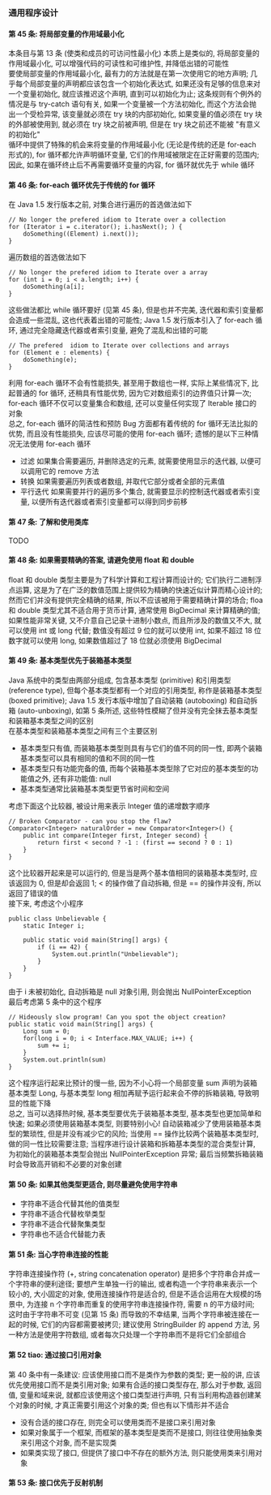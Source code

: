 ### 通用程序设计

#### 第 45 条: 将局部变量的作用域最小化
本条目与第 13 条 (使类和成员的可访问性最小化) 本质上是类似的, 将局部变量的作用域最小化, 可以增强代码的可读性和可维护性, 并降低出错的可能性  
要使局部变量的作用域最小化, 最有力的方法就是在第一次使用它的地方声明; 几乎每个局部变量的声明都应该包含一个初始化表达式, 如果还没有足够的信息来对一个变量初始化, 就应该推迟这个声明, 直到可以初始化为止; 这条规则有个例外的情况是与 try-catch 语句有关, 如果一个变量被一个方法初始化, 而这个方法会抛出一个受检异常, 该变量就必须在 try 块的内部初始化, 如果变量的值必须在 try 块的外部被使用到, 就必须在 try 块之前被声明, 但是在 try 块之前还不能被 "有意义的初始化"  
循环中提供了特殊的机会来将变量的作用域最小化 (无论是传统的还是 for-each 形式的), for 循环都允许声明循环变量, 它们的作用域被限定在正好需要的范围内; 因此, 如果在循环终止后不再需要循环变量的内容, for 循环就优先于 while 循环

#### 第 46 条: for-each 循环优先于传统的 for 循环
在 Java 1.5 发行版本之前, 对集合进行遍历的首选做法如下
```
// No longer the prefered idiom to Iterate over a collection
for (Iterator i = c.iterator(); i.hasNext(); ) {
    doSomething((Element) i.next());
}
```
遍历数组的首选做法如下
```
// No longer the prefered idiom to Iterate over a array
for (int i = 0; i < a.length; i++) {
    doSomething(a[i];
}
```
这些做法都比 while 循环要好 (见第 45 条), 但是也并不完美, 迭代器和索引变量都会造成一些混乱, 这也代表着出错的可能性; Java 1.5 发行版本引入了 for-each 循环, 通过完全隐藏迭代器或者索引变量, 避免了混乱和出错的可能
```
// The prefered  idiom to Iterate over collections and arrays
for (Element e : elements) {
    doSomething(e);
}
```
利用 for-each 循环不会有性能损失, 甚至用于数组也一样, 实际上某些情况下, 比起普通的 for 循环, 还稍具有性能优势, 因为它对数组索引的边界值只计算一次; for-each 循环不仅可以变量集合和数组, 还可以变量任何实现了 Iterable 接口的对象  
总之, for-each 循环的简洁性和预防 Bug 方面都有着传统的 for 循环无法比拟的优势, 而且没有性能损失, 应该尽可能的使用 for-each 循环; 遗憾的是以下三种情况无法使用 for-each 循环
- 过滤
如果集合需要遍历, 并删除选定的元素, 就需要使用显示的迭代器, 以便可以调用它的 remove 方法
- 转换
如果需要遍历列表或者数组, 并取代它部分或者全部的元素值
- 平行迭代
如果需要并行的遍历多个集合, 就需要显示的控制迭代器或者索引变量, 以便所有迭代器或者索引变量都可以得到同步前移

#### 第 47 条: 了解和使用类库
TODO

#### 第 48 条: 如果需要精确的答案, 请避免使用 float 和 double
float 和 double 类型主要是为了科学计算和工程计算而设计的; 它们执行二进制浮点运算, 这是为了在广泛的数值范围上提供较为精确的快速近似计算而精心设计的; 然而它们并没有提供完全精确的结果, 所以不应该被用于需要精确计算的场合; floa 和 double 类型尤其不适合用于货币计算, 通常使用 BigDecimal 来计算精确的值; 如果性能非常关键, 又不介意自己记录十进制小数点, 而且所涉及的数值又不大, 就可以使用 int 或 long 代替; 数值没有超过 9 位的就可以使用 int, 如果不超过 18 位数字就可以使用 long, 如果数值超过了 18 位就必须使用 BigDecimal

#### 第 49 条: 基本类型优先于装箱基本类型
Java 系统中的类型由两部分组成, 包含基本类型 (primitive) 和引用类型 (reference type), 但每个基本类型都有一个对应的引用类型, 称作是装箱基本类型 (boxed primitive); Java 1.5 发行本版中增加了自动装箱 (autoboxing) 和自动拆箱 (auto-unboxing), 如第 5 条所述, 这些特性模糊了但并没有完全抹去基本类型和装箱基本类型之间的区别  
在基本类型和装箱基本类型之间有三个主要区别
- 基本类型只有值, 而装箱基本类型则具有与它们的值不同的同一性, 即两个装箱基本类型可以具有相同的值和不同的同一性
- 基本类型只有功能完备的值, 而每个装箱基本类型除了它对应的基本类型的功能值之外, 还有非功能值: null
- 基本类型通常比装箱基本类型更节省时间和空间

考虑下面这个比较器, 被设计用来表示 Integer 值的递增数字顺序
```
// Broken Comparator - can you stop the flaw?
Comparator<Integer> naturalOrder = new Comparator<Integer>() {
    public int compare(Integer first, Integer second) {
        return first < second ? -1 : (first == second ? 0 : 1)
    }
}
```
这个比较器开起来是可以运行的, 但是当是两个基本值相同的装箱基本类型时, 应该返回为 0, 但是却会返回 1; < 的操作做了自动拆箱, 但是 == 的操作并没有, 所以返回了错误的值  
接下来, 考虑这个小程序
```
public class Unbelievable {
    static Integer i;

    public static void main(String[] args) {
        if (i == 42) {
            System.out.println("Unbelievable");
        }
    }
}
```
由于 i 未被初始化, 自动拆箱是 null 对象引用, 则会抛出 NullPointerException  
最后考虑第 5 条中的这个程序
```
// Hideously slow program! Can you spot the object creation?
public static void main(String[] args) {
    Long sum = 0;
    for(long i = 0; i < Interface.MAX_VALUE; i++) {
        sum += i;
    }
    System.out.println(sum)
}
```
这个程序运行起来比预计的慢一些, 因为不小心将一个局部变量 sum 声明为装箱基本类型 Long, 与基本类型 long 相加再赋予运行起来会不停的拆箱装箱, 导致明显的性能下降  
总之, 当可以选择热时候, 基本类型要优先于装箱基本类型, 基本类型也更加简单和快速; 如果必须使用装箱基本类型, 则要特别小心! 自动装箱减少了使用装箱基本类型的繁琐性, 但是并没有减少它的风险; 当使用 == 操作比较两个装箱基本类型时, 做的同一性比较需要注意; 当程序进行设计装箱和拆箱基本类型的混合类型计算, 为初始化的装箱基本类型会抛出 NullPointerException 异常; 最后当频繁拆箱装箱时会导致高开销和不必要的对象创建

#### 第 50 条: 如果其他类型更适合, 则尽量避免使用字符串
- 字符串不适合代替其他的值类型
- 字符串不适合代替枚举类型
- 字符串不适合代替聚集类型
- 字符串也不适合代替能力表

#### 第 51 条: 当心字符串连接的性能
字符串连接操作符 (+, string concatenation operator) 是把多个字符串合并成一个字符串的便利途径; 要想产生单独一行的输出, 或者构造一个字符串来表示一个较小的, 大小固定的对象, 使用连接操作符是适合的, 但是不适合运用在大规模的场景中, 为连接 n 个字符串而重复的使用字符串连接操作符, 需要 n 的平方级时间; 这时由于字符串不可变 (见第 15 条)
而导致的不幸结果, 当两个字符串被连接在一起的时候, 它们的内容都需要被拷贝; 建议使用 StringBuilder 的 append 方法, 另一种方法是使用字符数组, 或者每次只处理一个字符串而不是将它们全部组合

#### 第 52 tiao: 通过接口引用对象
第 40 条中有一条建议: 应该使用接口而不是类作为参数的类型; 更一般的讲, 应该优先使用接口而不是类引用对象; 如果有合适的接口类型存在, 那么对于参数, 返回值, 变量和域来说, 就都应该使用这个接口类型进行声明, 只有当利用构造器创建某个对象的时候, 才真正需要引用这个对象的类; 但也有以下情形并不适合
- 没有合适的接口存在, 则完全可以使用类而不是接口来引用对象
- 如果对象属于一个框架, 而框架的基本类型是类而不是接口, 则往往使用抽象类来引用这个对象, 而不是实现类
- 如果类实现了接口, 但提供了接口中不存在的额外方法, 则只能使用类来引用对象

#### 第 53 条: 接口优先于反射机制
